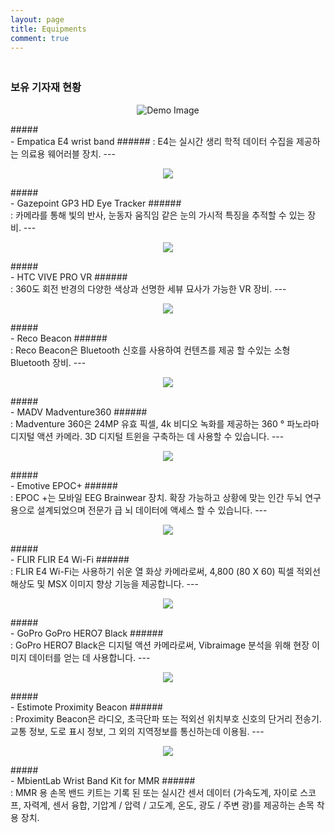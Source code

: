 ```yaml
---
layout: page
title: Equipments
comment: true
---
```



### <br> 보유 기자재 현황
<p align="center"><img class="img-fluid" src="https://user-images.githubusercontent.com/62921854/85822944-1eb07380-b7b7-11ea-9b12-42f4771c8143.jpg" alt="Demo Image"></p>
##### <br> - Empatica E4 wrist band
###### : E4는 실시간 생리 학적 데이터 수집을 제공하는 의료용 웨어러블 장치.
---
<p align="center"><img class="img-fluid" src="https://user-images.githubusercontent.com/62921854/85822954-240dbe00-b7b7-11ea-8505-21c91bc4b03d.jpg"></p>
##### <br>- Gazepoint GP3 HD Eye Tracker
###### <br>: 카메라를 통해 빛의 반사, 눈동자 움직임 같은 눈의 가시적 특징을 추적할 수 있는 장비.
---
<p align="center"><img class="img-fluid" src="https://user-images.githubusercontent.com/62921854/85822961-27a14500-b7b7-11ea-9cda-44abff879cb7.jpg"></p>
##### <br>- HTC VIVE PRO VR 
###### <br>: 360도 회전 반경의 다양한 색상과 선명한 세뷰 묘사가 가능한 VR 장비.
---
<p align="center"><img class="img-fluid" src="https://user-images.githubusercontent.com/62921854/85822965-2b34cc00-b7b7-11ea-882e-c249a089fdde.jpg"></p>
##### <br>- Reco Beacon
###### <br>: Reco Beacon은 Bluetooth 신호를 사용하여 컨텐츠를 제공 할 수있는 소형 Bluetooth 장비.
---
<p align="center"><img class="img-fluid" src="https://user-images.githubusercontent.com/62921854/85822980-312aad00-b7b7-11ea-8354-0bcab33be02a.jpg"></p>
##### <br>- MADV Madventure360
###### <br>: Madventure 360은 24MP 유효 픽셀, 4k 비디오 녹화를 제공하는 360 ° 파노라마 디지털 액션 카메라. 3D 디지털 트윈을 구축하는 데 사용할 수 있습니다.
---
<p align="center"><img class="img-fluid" src="https://user-images.githubusercontent.com/62921854/85822992-3556ca80-b7b7-11ea-8df2-648326d600f3.jpg"></p>
##### <br>- Emotive EPOC+
###### <br>: EPOC +는 모바일 EEG Brainwear 장치. 확장 가능하고 상황에 맞는 인간 두뇌 연구용으로 설계되었으며 전문가 급 뇌 데이터에 액세스 할 수 있습니다.
---
<p align="center"><img class="img-fluid" src="https://user-images.githubusercontent.com/62921854/85822997-3851bb00-b7b7-11ea-9f96-ff8e3d9082ba.jpg"></p>
##### <br>- FLIR  FLIR E4 Wi-Fi
###### <br>: FLIR E4 Wi-Fi는 사용하기 쉬운 열 화상 카메라로써, 4,800 (80 X 60) 픽셀 적외선 해상도 및 MSX 이미지 향상 기능을 제공합니다.
---
<p align="center"><img class="img-fluid" src="https://user-images.githubusercontent.com/62921854/85823004-3ab41500-b7b7-11ea-841c-4bc361f6ee61.jpg"></p>
##### <br>- GoPro  GoPro HERO7 Black
###### <br>: GoPro HERO7 Black은 디지털 액션 카메라로써, Vibraimage 분석을 위해 현장 이미지 데이터를 얻는 데 사용합니다.
---
<p align="center"><img class="img-fluid" src="https://user-images.githubusercontent.com/62921854/85823009-3e479c00-b7b7-11ea-989d-a984a97bee19.jpg"></p>
##### <br>- Estimote  Proximity Beacon
###### <br>: Proximity Beacon은 라디오, 초극단파 또는 적외선 위치부호 신호의 단거리 전송기. 교통 정보, 도로 표시 정보, 그 외의 지역정보를 통신하는데 이용됨.
---
<p align="center"><img class="img-fluid" src="https://user-images.githubusercontent.com/62921854/85823013-40115f80-b7b7-11ea-81e4-eb9b0fe98e53.jpg"></p>
##### <br>- MbientLab  Wrist Band Kit for MMR
###### <br>: MMR 용 손목 밴드 키트는 기록 된 또는 실시간 센서 데이터 (가속도계, 자이로 스코프, 자력계, 센서 융합, 기압계 / 압력 / 고도계, 온도, 광도 / 주변 광)를 제공하는 손목 착용 장치.

